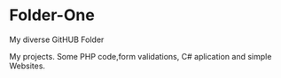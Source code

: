# Folder-One
My diverse GitHUB Folder

My projects. Some PHP code,form validations, C# aplication and simple Websites.
